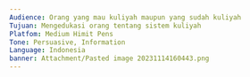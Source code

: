 ```yaml
---
Audience: Orang yang mau kuliyah maupun yang sudah kuliyah
Tujuan: Mengedukasi orang tentang sistem kuliyah
Platfom: Medium Himit Pens
Tone: Persuasive, Information
Language: Indonesia
banner: Attachment/Pasted image 20231114160443.png
---
```

